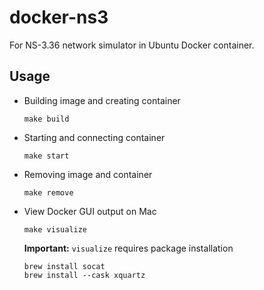 # docker-ns3
For NS-3.36 network simulator in Ubuntu Docker container.

## Usage

- Building image and creating container

  ```
  make build
  ```

- Starting and connecting container

  ```
  make start
  ```

- Removing image and container

  ```
  make remove
  ```

- View Docker GUI output on Mac

  ```
  make visualize
  ```
  
  **Important:** `visualize` requires package installation
  
  ```
  brew install socat
  brew install --cask xquartz
  ```
